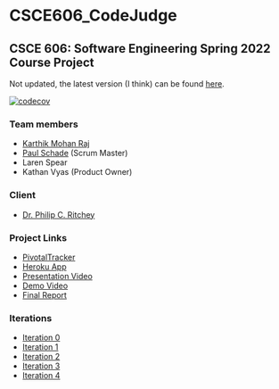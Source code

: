 # CSCE606_CodeJudge

## CSCE 606: Software Engineering Spring 2022 Course Project
Not updated, the latest version (I think) can be found [here](https://github.com/Aggiegeeks/CODEJUDGE).

[![codecov](https://codecov.io/gh/the-raj/CSCE606_CodeJudge/branch/master/graph/badge.svg?token=D2208TK6ZW)](https://codecov.io/gh/the-raj/CSCE606_CodeJudge)

### Team members

- [Karthik Mohan Raj](https://www.linkedin.com/in/the-raj)
- [Paul Schade](https://people.tamu.edu/~pascha/) (Scrum Master)
- Laren Spear
- Kathan Vyas (Product Owner)

### Client

- [Dr. Philip C. Ritchey](https://people.engr.tamu.edu/pcr/index.html)

### Project Links

- [PivotalTracker](https://www.pivotaltracker.com/n/projects/2555182)
- [Heroku App](https://csce606-codejudge.herokuapp.com)
- [Presentation Video](https://www.youtube.com/watch?v=zfQ4zsdj7M4)
- [Demo Video](https://www.youtube.com/watch?v=OZrvqC53s2c)
- [Final Report](https://github.com/the-raj/CSCE606_CodeJudge/blob/master/documentation/Spring2022/CodeJudge_Report_Documentation.pdf)

### Iterations

- [Iteration 0](https://github.com/the-raj/CSCE606_CodeJudge/blob/master/documentation/Spring2022/i0.tar)
- [Iteration 1](https://github.com/the-raj/CSCE606_CodeJudge/blob/master/documentation/Spring2022/i1.tar)
- [Iteration 2](https://github.com/the-raj/CSCE606_CodeJudge/blob/master/documentation/Spring2022/i2.tar)
- [Iteration 3](https://github.com/the-raj/CSCE606_CodeJudge/blob/master/documentation/Spring2022/i3.tar)
- [Iteration 4](https://github.com/the-raj/CSCE606_CodeJudge/blob/master/documentation/Spring2022/i4.tar)
